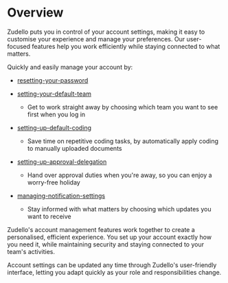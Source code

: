 # Overview

Zudello puts you in control of your account settings, making it easy to customise your experience and manage your preferences. Our user-focused features help you work efficiently while staying connected to what matters.

Quickly and easily manage your account by:

- [resetting-your-password](resetting-your-password.md)

- [setting-your-default-team](setting-your-default-team.md)
    - Get to work straight away by choosing which team you want to see first when you log in

- [setting-up-default-coding](setting-up-default-coding.md)
    - Save time on repetitive coding tasks, by automatically apply coding to manually uploaded documents

- [setting-up-approval-delegation](setting-up-approval-delegation.md)
    - Hand over approval duties when you're away, so you can enjoy a worry-free holiday

- [managing-notification-settings](managing-notification-settings.md)
    - Stay informed with what matters by choosing which updates you want to receive

Zudello's account management features work together to create a personalised, efficient experience. You set up your account exactly how you need it, while maintaining security and staying connected to your team's activities.

Account settings can be updated any time through Zudello's user-friendly interface, letting you adapt quickly as your role and responsibilities change.